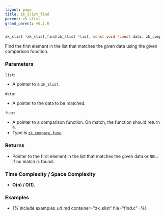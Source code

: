 ```yaml
---
layout: page
title: zk_slist_find
parent: zk_slist
grand_parent: v0.1.0
---
```


```c
zk_slist *zk_slist_find(zk_slist *list, const void *const data, zk_compare_func const func)
```

Find the first element in the list that matches the given data using the given comparison function.

### Parameters

`list`:

- A pointer to a `zk_slist`.

`data`:

- A pointer to the data to be matched.

`func`:

- A pointer to a comparison function. On match, the function should return `0`.
- Type is [`zk_compare_func`](../zk_compare_func.html).

### Returns

- Pointer to the first element in the list that matches the given data or `NULL` if no match is found.

### Time Complexity / Space Complexity

- **O(n) / O(1)**.

### Examples

- {% include examples_url.md container="zk_slist" file="find.c" -%}

